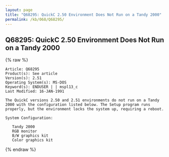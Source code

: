 ```yaml
---
layout: page
title: "Q68295: QuickC 2.50 Environment Does Not Run on a Tandy 2000"
permalink: /kb/068/Q68295/
---
```


## Q68295: QuickC 2.50 Environment Does Not Run on a Tandy 2000

{% raw %}

	Article: Q68295
	Product(s): See article
	Version(s): 2.51
	Operating System(s): MS-DOS
	Keyword(s): ENDUSER | | mspl13_c
	Last Modified: 16-JAN-1991
	
	The QuickC versions 2.50 and 2.51 environments do not run on a Tandy
	2000 with the configuration listed below. The Setup program runs
	properly, but the environment locks the system up, requiring a reboot.
	
	System Configuration:
	
	   Tandy 2000
	   RGB monitor
	   B/W graphics kit
	   Color graphics kit

{% endraw %}
